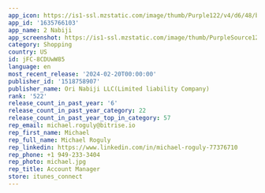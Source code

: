```yaml
---
app_icon: https://is1-ssl.mzstatic.com/image/thumb/Purple122/v4/d6/48/bc/d648bc4e-c3d1-0344-5ac4-a8c7c51da8ab/AppIcon-0-0-1x_U007emarketing-0-6-0-0-85-220.png/1024x1024bb.png
app_id: '1635766103'
app_name: 2 Nabiji
app_screenshot: https://is1-ssl.mzstatic.com/image/thumb/PurpleSource122/v4/82/d3/ad/82d3ad8e-33f5-d8ba-203a-285eeb71b5a1/65620bef-2e48-471f-87ed-58ad365495dd_IOS_Screen_1.png/1284x2778bb.png
category: Shopping
country: US
id: jFC-8CDUwW85
language: en
most_recent_release: '2024-02-20T00:00:00'
publisher_id: '1518758907'
publisher_name: Ori Nabiji LLC(Limited liability Company)
rank: '522'
release_count_in_past_year: '6'
release_count_in_past_year_category: 22
release_count_in_past_year_top_in_category: 57
rep_email: michael.roguly@bitrise.io
rep_first_name: Michael
rep_full_name: Michael Roguly
rep_linkedin: https://www.linkedin.com/in/michael-roguly-77376710
rep_phone: +1 949-233-3404
rep_photo: michael.jpg
rep_title: Account Manager
store: itunes_connect
---
```

